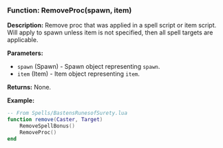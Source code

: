 ### Function: RemoveProc(spawn, item)

**Description:**
Remove proc that was applied in a spell script or item script.  Will apply to spawn unless item is not specified, then all spell targets are applicable.

**Parameters:**
- `spawn` (Spawn) - Spawn object representing `spawn`.
- `item` (Item) - Item object representing `item`.

**Returns:** None.

**Example:**

```lua
-- From Spells/BastensRunesofSurety.lua
function remove(Caster, Target)
    RemoveSpellBonus()
    RemoveProc()
end
```

